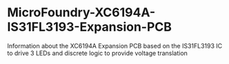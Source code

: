 # MicroFoundry-XC6194A-IS31FL3193-Expansion-PCB
Information about the XC6194A Expansion PCB based on the IS31FL3193 IC to drive 3 LEDs and discrete logic to provide voltage translation
